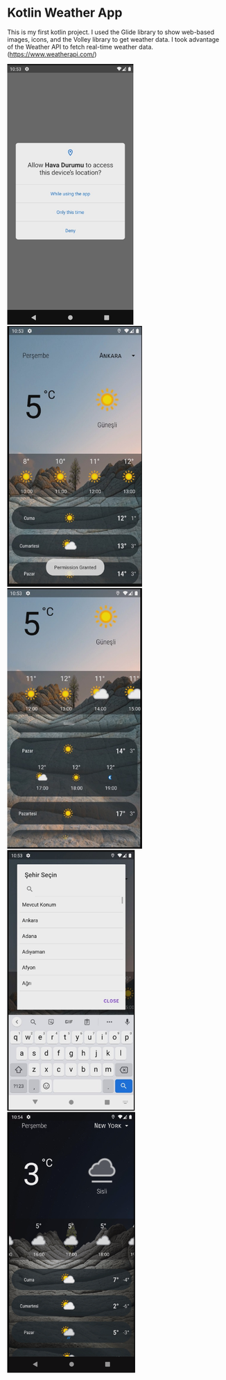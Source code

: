 # Kotlin Weather App

This is my first kotlin project. I used the Glide library to show web-based images, icons, and the Volley library to get weather data. I took advantage of the Weather API to fetch real-time weather data. (https://www.weatherapi.com/)


<img src="https://github.com/EnesAlgan76/Kotlin_WeatherApp/blob/main/WhatsApp%20Image%202023-02-24%20at%2007.16.06.jpeg" height="600">
<img src="https://github.com/EnesAlgan76/Kotlin_WeatherApp/blob/main/WhatsApp%20Image%202023-02-24%20at%2007.17.43.jpeg" height="600">
<img src="https://github.com/EnesAlgan76/Kotlin_WeatherApp/blob/main/WhatsApp%20Image%202023-02-24%20at%2007.17.43%20(1).jpeg" height="600">
<img src="https://github.com/EnesAlgan76/Kotlin_WeatherApp/blob/main/WhatsApp%20Image%202023-02-24%20at%2007.17.43%20(2).jpeg" height="600">
<img src="https://github.com/EnesAlgan76/Kotlin_WeatherApp/blob/main/image.png" height="600">
